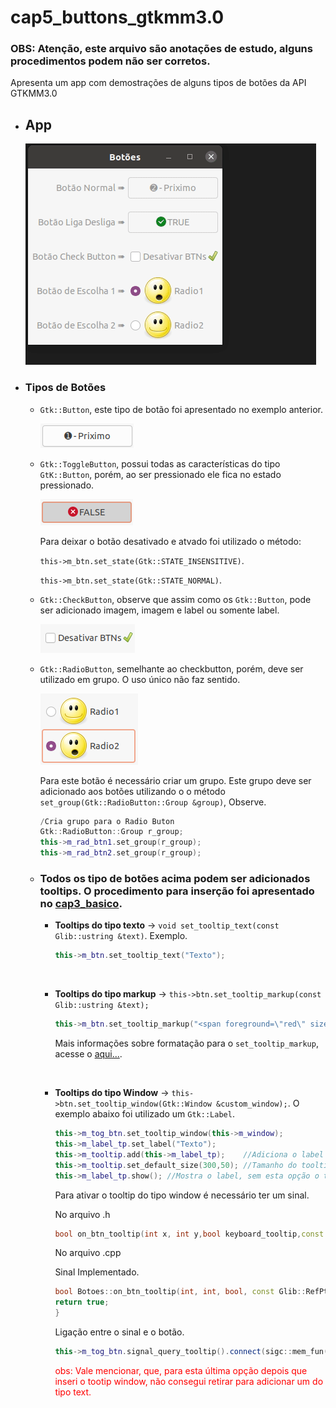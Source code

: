 # cap5_buttons_gtkmm3.0
### OBS: Atenção, este arquivo são anotações de estudo, alguns procedimentos podem não ser corretos.
Apresenta um app com demostrações de alguns tipos de botões da API GTKMM3.0

* ## App

    ![](DOC/app.gif)

* ### Tipos de Botões 

    * `Gtk::Button`, este tipo de botão foi apresentado no exemplo anterior.

        ![](DOC/button.png)

    * `Gtk::ToggleButton`, possui todas as características do tipo `GtK::Button`, porém, ao ser pressionado ele fica no estado pressionado. 

        ![](DOC/toggleb.png)     

        Para deixar o botão desativado e atvado foi utilizado o método:
        
        `this->m_btn.set_state(Gtk::STATE_INSENSITIVE)`.
        
        `this->m_btn.set_state(Gtk::STATE_NORMAL)`.

    * `Gtk::CheckButton`, observe que assim como os `Gtk::Button`, pode ser adicionado imagem, imagem e label ou somente label.


        ![](DOC/ckbutton.png)

    * `Gtk::RadioButton`, semelhante ao checkbutton, porém, deve ser utilizado em grupo. O uso único não faz sentido. 

        ![](DOC/radiobutton.png)

        Para este botão é necessário criar um grupo. Este grupo deve ser adicionado aos botões utilizando o o método `set_group(Gtk::RadioButton::Group &group)`, Observe.

        ~~~c++
        /Cria grupo para o Radio Buton
        Gtk::RadioButton::Group r_group; 
        this->m_rad_btn1.set_group(r_group); 
        this->m_rad_btn2.set_group(r_group);
        ~~~

    * ### Todos os tipo de botões acima podem ser adicionados tooltips. O procedimento para inserção foi apresentado no [cap3_basico](https://github.com/upuaut-wq/cap3_basico).


        * **Tooltips do tipo texto** -> `void set_tooltip_text(const Glib::ustring &text)`. Exemplo.
        
            ~~~c++ 
            this->m_btn.set_tooltip_text("Texto");
            ~~~
        <br>
        
        * **Tooltips do tipo markup** -> `this->btn.set_tooltip_markup(const Glib::ustring &text);`

            ~~~c++
            this->m_btn.set_tooltip_markup("<span foreground=\"red\" size=\"medium\">ToolTip com Tags</span>!!!");
            ~~~

            Mais informações sobre formatação para o `set_tooltip_markup`, acesse o [aqui...](https://docs.gtk.org/Pango/pango_markup.html).

        <br>

        * **Tooltips do tipo Window** -> `this->btn.set_tooltip_window(Gtk::Window &custom_window);`. O exemplo abaixo foi utilizado um `Gtk::Label`.

            ~~~c++
            this->m_tog_btn.set_tooltip_window(this->m_window);
            this->m_label_tp.set_label("Texto");
            this->m_tooltip.add(this->m_label_tp);    //Adiciona o label ao tooltip.
            this->m_tooltip.set_default_size(300,50); //Tamanho do tooltip.
            this->m_label_tp.show(); //Mostra o label, sem esta opção o tooltip vai aparecer sem conteudo 
            ~~~

            Para ativar o tooltip do tipo window é necessário ter um sinal.

            No arquivo .h

            ~~~c++
            bool on_btn_tooltip(int x, int y,bool keyboard_tooltip,const Glib::RefPtr<Gtk::Tooltip> &tooltip);
            ~~~

            No arquivo .cpp

            Sinal Implementado.

            ~~~c++
            bool Botoes::on_btn_tooltip(int, int, bool, const Glib::RefPtr<Gtk::Tooltip>&){
            return true;
            }   
            ~~~

            Ligação entre o sinal e o botão.

            ~~~c++
            this->m_tog_btn.signal_query_tooltip().connect(sigc::mem_fun(*this,&Botoes::on_btn_tooltip));
            ~~~
    
            <span style="color:red"> obs: Vale mencionar, que, para esta última opção depois que inseri o tootip window, não consegui retirar para adicionar um do tipo text.</span>


     
